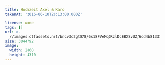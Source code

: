 ```yaml
---
title: Hochzeit Axel & Karo
takenAt: '2016-06-10T20:13:00.000Z'

license: None
tags: []
url: >-
  //images.ctfassets.net/bncv3c2gt878/6s18FVeMqQRzlDcEBXSvUZ/6cd4b8133159ae569a1513385d81b046/hochzeit-axel--karo_28073967972_o
size: 3044792
image:
  width: 2868
  height: 4310
---
```

